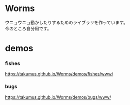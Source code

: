 # Worms  
ウニョウニョ動かしたりするためのライブラリを作っています。  
今のところ自分用です。  

# demos
### fishes
<https://takumus.github.io/Worms/demos/fishes/www/>
### bugs
<https://takumus.github.io/Worms/demos/bugs/www/>
